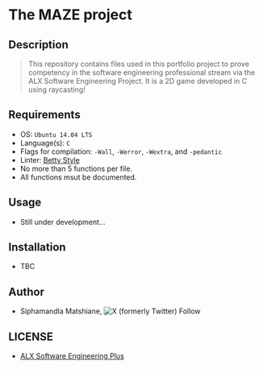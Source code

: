 # The MAZE project

## Description
> This repository contains files used in this portfolio project to prove competency in the software engineering professional stream via the ALX Software Engineering Project. It is a 2D game developed in C using raycasting!

## Requirements
- OS: `Ubuntu 14.04 LTS`
- Language(s): `C`
- Flags for compilation: `-Wall`, `-Werror`, `-Wextra`, and `-pedantic`
- Linter: [Betty Style](https://intranet.alxswe.com/rltoken/f6sw5PyQ4Mj4FUVBRdAfXg)
- No more than 5 functions per file.
- All functions msut be documented.

## Usage
- Still under development...

## Installation
- TBC

## Author
- Siphamandla Matshiane, ![X (formerly Twitter) Follow](https://img.shields.io/twitter/follow/Siphamandl76892)

## LICENSE
- [ALX Software Engineering Plus](https://tech.alxafrica.com/software-engineering-plus-programme-johannesburg)
